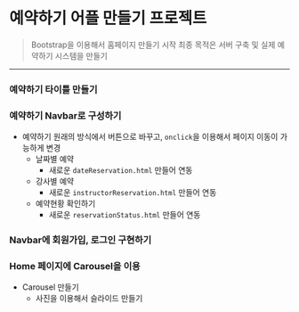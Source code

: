 # 예약하기 어플 만들기 프로젝트
> Bootstrap을 이용해서 홈페이지 만들기 시작
> 최종 목적은 서버 구축 및 실제 예약하기 시스템을 만들기
---------------------------
### 예약하기 타이틀 만들기 

### 예약하기 Navbar로 구성하기
+ 예약하기
원래의 방식에서 버튼으로 바꾸고, `onclick`을 이용해서 페이지 이동이 가능하게 변경
    + 날짜별 예약
        + 새로운 `dateReservation.html` 만들어 연동 
    + 강사별 예약
        + 새로운 `instructorReservation.html` 만들어 연동
    + 예약현황 확인하기
        + 새로운 `reservationStatus.html` 만들어 연동

### Navbar에 회원가입, 로그인 구현하기

### Home 페이지에 Carousel을 이용
+ Carousel 만들기
    + 사진을 이용해서 슬라이드 만들기

